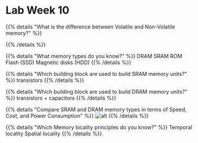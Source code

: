 # Lab Week 10

{{% details "What is the difference between Volatile and Non-Volatile memory?" %}}

{{% /details %}}

{{% details "What memory types do you know?" %}}
  DRAM
  SRAM
  ROM
  Flash (SSD)
  Magnetic disks (HDD)
{{% /details %}}

{{% details "Which building block are used to build SRAM memory units?" %}}
transistors
{{% /details %}}

{{% details "Which building block are used to build DRAM memory units?" %}}
transistors + capacitors
{{% /details %}}

{{% details "Compare SRAM and DRAM memory types in terms of Speed, Cost, and Power Consumption" %}}
![alt](/images/img20.png)
{{% /details %}}

{{% details "Which Memory locality principles do you know?" %}}
Temporal locality
Spatial locality
{{% /details %}}
